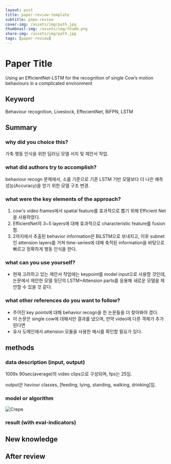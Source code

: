 ```yaml
---
layout: post
title: paper-review-template
subtitle: pape-review
cover-img: /assets/img/path.jpg
thumbnail-img: /assets/img/thumb.png
share-img: /assets/img/path.jpg
tags: [paper-review]
---
```

# Paper Title
Using an EfficientNet-LSTM for the recognition of single Cow’s motion
behaviours in a complicated environment

## Keyword
Behaviour recognition, Livestock, EffecientNet, BiFPN, LSTM

## Summary   
### why did you choice this?
가축 행동 인식을 위한 딥러닝 모델 서치 및 제안서 작업.


### what did authors try to accomplish?
behaviour recogn 문제에서, 소를 기준으로 기존 LSTM 기반 모델보다 더 나은 예측 성능(Accuracy)을 얻기 위한 모델 구조 변경.   

 
### what were the key elements of the approach?
1. cow's video frames에서 spatial feature를 효과적으로 뽑기 위해 Efficient Net을 사용하였다.   
2. EfficientNet의 3~5 layers에 대해 효과적으로 characteristic feature를 fusion함.   
3. 2까지에서 추출된 behavior information은 BiLSTM으로 보내지고, 이후 subnet인 attension layers를 거쳐 time-series에 대해 축적된 information을 바탕으로
빠르고 정확하게 행동 인식을 한다.   

### what can you use yourself? 
- 현재 고려하고 있는 제안서 작업에는 keypoint를 model input으로 사용할 것인데, 논문에서 제안한 모델 뒷단의 LSTM+Attension parts를 응용해 새로운 모델을 제안할 수 있을 것 같다.   


### what other references do you want to follow?
- 주어진 key points에 대해 behavior recogn을 한 논문들을 더 찾아봐야 겠다.  
- 이 논문은 single cow에 대해서만 결과를 냈으며, 만약 video에 다른 객체가 추가된다면
- 유사 도메인에서 attension 모듈을 사용한 예시를 확인할 필요가 있다.

## methods
### data description (input, output)
1009x 90sec(average)의 video clips으로 구성되며, fps는 25임.


output은 haviour classes, [feeding, lying, standing, walking, drinking]임.


### model or algorithm
![Crepe](https://s3-media3.fl.yelpcdn.com/bphoto/cQ1Yoa75m2yUFFbY2xwuqw/348s.jpg)


### result (with eval-indicators)




## New knowledge



## After review




